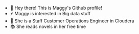 - 👋 Hey there! This is Maggy's Github profile!
- ⚡️ Maggy is interested in Big data stuff
- 🌱 She is a Staff Customer Operations Engineer in Cloudera
- 📚 She reads novels in her free time

<!---
MangaiT/MangaiT is a ✨ special ✨ repository because its `README.md` (this file) appears on your GitHub profile.
You can click the Preview link to take a look at your changes.
--->
